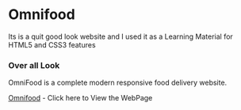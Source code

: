 # Omnifood
Its is a quit good look website and I used it as a Learning Material for HTML5 and CSS3 features

### Over all Look

OmniFood is a complete modern responsive food delivery website.

[Omnifood](https://www.ianposton.com/omnifood/index.html ) - Click here to View the WebPage

